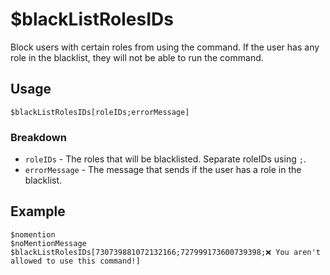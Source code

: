 # $blackListRolesIDs
Block users with certain roles from using the command. If the user has any role in the blacklist, they will not be able to run the command.

## Usage
```
$blackListRolesIDs[roleIDs;errorMessage]
```

### Breakdown
- `roleIDs` - The roles that will be blacklisted. Separate roleIDs using `;`.
- `errorMessage` - The message that sends if the user has a role in the blacklist.

## Example
```
$nomention
$noMentionMessage
$blackListRolesIDs[730739881072132166;727999173600739398;❌ You aren't allowed to use this command!]
```
